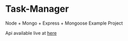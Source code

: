 # Task-Manager
Node + Mongo + Express + Mongoose Example Project

Api available live at [here](https://diego-task-manager.herokuapp.com/)
